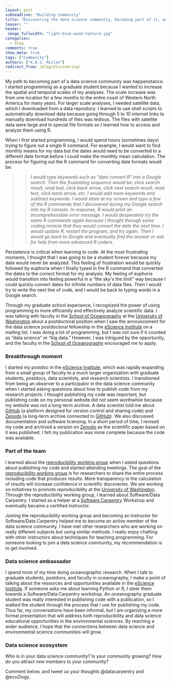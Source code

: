 ```yaml
---
layout: post
subheadline: "Building Community"
title: "Discovering the data science community, becoming part of it, and expanding it"
teaser: ""
header:
 image_fullwidth: "light-blue-wood-texture.jpg"
categories:
  - blog
comments: true
show_meta: true
tags: ["Community"]
authors: ["K.A.S. Mislan"]
redirect_from: /blog/discovering/
---
```


My path to becoming part of a data science community was happenstance.  I started programming as a graduate student because I wanted to increase the spatial and temporal scales of my analyses.  The scale increase was from one location for a few months to the entire coast of Western North America for many years.  For larger scale analyses, I needed satellite data, which I downloaded from a data repository.  I learned to use shell scripts to automatically download data because going through 5 to 10 internet links to manually download hundreds of files was tedious.  The files with satellite data were large and in special file formats so I learned how to access and analyze them using R.

When I first started programming, I would spend hours (sometimes days) trying to figure out a single R command. For example, I would want to find monthly means for my data but the dates would need to be converted to a different date format before I could make the monthly mean calculation.  The process for figuring out the R command for converting date formats would be:    

> > <i>I would type keywords such as "date convert R" into a Google search.  Then the frustrating sequence would be: click search result, read text, click back arrow, click next search result, read text, click back arrow, etc.  I would add more keywords and subtract keywords. I would stare at my screen and type a few of the R commands that I discovered during my Google search into my R console.  In response, R would print an incomprehensible error message.  I would desperately try the same R commands again because I thought through some coding miracle that they would convert the date the next time.  I would update R, restart the program, and try again. Then I would go back to Google and eventually find the answer or ask for help from more advanced R coders.</i>

Persistence is critical when learning to code. At the most frustrating moments, I thought that I was going to be a student forever because my data would never be analyzed.  This feeling of frustration would be quickly followed by euphoria when I finally typed in the R command that converted the dates to the correct format for my analysis.  My feeling of euphoria would transition into feeling powerful in a "the sky's the limit" way because I could quickly convert dates for infinite numbers of data files.  Then I would try to write the next line of code, and I would be back to typing words in a Google search.

Through my graduate school experience, I recognized the power of using programming to more efficiently and effectively analyze scientific data.  I was talking with faculty in the [School of Oceanography](http://www.ocean.washington.edu/) at the [University of Washington](http://www.washington.edu/) about a postdoctoral position when I saw the announcement for the data science postdoctoral fellowship in the [eScience Institute](http://escience.washington.edu/) on a mailing list.  I was doing a lot of programming, but I was not sure if it counted as “data science” or “big data.”  However, I was intrigued by the opportunity, and the faculty in the [School of Oceanography](http://www.ocean.washington.edu/) encouraged me to apply.  

### Breakthrough moment   
I started my postdoc in the [eScience Institute](http://escience.washington.edu/), which was rapidly expanding from a small group of faculty to a much larger organization with graduate students, postdocs, data scientists, and research scientists.  I transitioned from being an observer to a participator in the data science community when I started asking questions about how to publish code from my research projects.  I thought publishing my code was important, but publishing code on my personal website did not seem worthwhile because my website was not a long-term archive.  A data scientist told me about [GitHub](https://github.com/) (a platform designed for version control and sharing code) and [Zenodo](https://zenodo.org/) (a long-term archive connected to [GitHub](https://github.com/)).  We also discussed documentation and software licensing.  In a short period of time, I revised my code and archived a version on [Zenodo](https://zenodo.org/) as the scientific paper based on it was published.  I felt my publication was more complete because the code was available.  

### Part of the team   
I learned about the [reproducibility working group](http://uwescience.github.io/reproducible/) when I asked questions about publishing my code and started attending meetings.  The goal of the [reproducibility working group](http://uwescience.github.io/reproducible/) is for researchers to share the entire process including code that produces results.  More transparency in the calculation of results will increase confidence in scientific discoveries.  We are working on initiatives to promote reproducibility at the [University of Washington](http://www.washington.edu/). Through the reproducibility working group, I learned about Software/Data Carpentry.  I started as a helper at a [Software Carpentry](https://software-carpentry.org/) Workshop and eventually became a certified instructor.

Joining the reproducibility working group and becoming an instructor for Software/Data Carpentry helped me to become an active member of the data science community.  I have met other researchers who are working on really different subjects but using similar methods.  I really enjoy chatting with other instructors about techniques for teaching programming.  For someone looking to join a data science community, my recommendation is to get involved.  

### Data science ambassador   
I spend most of my time doing oceanographic research.  When I talk to graduate students, postdocs, and faculty in oceanography, I make a point of talking about the resources and opportunities available in the [eScience Institute](http://escience.washington.edu/).  If someone asks me about learning Python or R, I steer them towards a Software/Data Carpentry workshop.  An oceanography graduate student was really interested in publishing code with a publication, so I walked the student through the process that I use for publishing my code.  Thus far, my conversations have been informal, but I am organizing a more formal presentation that will address both reproducibility and data science educational opportunities in the environmental sciences.  By reaching a wider audience, I hope that the connections between data science and environmental science communities will grow.

### Data science ecosystem   
Who is in your data science community? Is your community growing?  How do you attract new members to your community?  

Comment below, and tweet us your thoughts @datacarpentry and @eco2logy.
